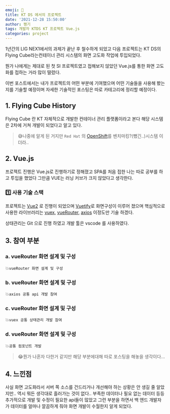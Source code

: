 ```yaml
---
emoji: 🎉
title: KT DS 에서의 프로젝트
date: '2021-12-28 15:50:00'
author: 쩡기
tags: 개발자 KTDS KT 프로젝트 Vue.js 
categories: project
---
```


1년간의 LIG NEX1에서의 과제가 끝난 후 철수하게 되었고 다음 프로젝트는 KT DS의 Flying Cube라는컨테이너 관리 시스템의 화면 고도화 작업에 투입되었다.<br>


뭔가 나에게는 제대로 된 첫 SI 프로젝트였고 접해보지 않았던 Vue.js를 통한 화면 고도화를 접하는 거라 많이 떨렸다.


이번 포스트에서는 내가 프로젝트의 어떤 부분에 기여했으며 어떤 기술들을 사용해 봤는지를 기술할 예정이며
자세한 기술적인 포스팅은 따로 카테고리에 정리할 예정이다.<br>

## 1. Flying Cube History

Flying Cube 란 KT 자체적으로 개발한 컨테이너 관리 플랫폼이라고 본다 해당 시스템은 2차에 거쳐 개발이 되었다고 알고 있다.

>😅나중에 알게 된 거지만 `Red Hat` 의 [OpenShift](https://www.redhat.com/ko/topics/containers/red-hat-openshift-kubernetes)를 벤치마킹?(뺐긴..)시스템 이더라..

## 2. Vue.js

프로젝트 진행은 Vue.js로 진행하기로 정해졌고 SPA를 처음 접한 나는 따로 공부를 하고 투입을 했었다 그만큼 VUE는 러닝 커브가 크지 않았다고 생각한다.<br>

### 1️⃣ 사용 기술 스택

프로젝트는 [Vue2](https://kr.vuejs.org/v2/guide/index.html) 로 진행이 되었으며 [Vuetify](https://vuetifyjs.com/en/)로 화면구성이 이루어 졌으며 핵심적으로 사용한 라이브러리는 [vuex](https://vuex.vuejs.org/kr/), [vueRouter](https://router.vuejs.org/kr/), [axios](https://axios-http.com/kr/docs/intro) 이정도만 기술 하겠다. 

상태관리는 Git 으로 진행 하였고 개발 툴은 vscode 를 사용하였다.

## 3. 참여 부분

### a. vueRouter 화면 설계 및 구성
💥`vueRouter 화면 설계 및 구성`<br>

### b. vueRouter 화면 설계 및 구성
💥`axios 공통 api 개발 참여`<br>

### c. vueRouter 화면 설계 및 구성
💥`vuex 공통 상태관리 개발 참여`<br>

### d. vueRouter 화면 설계 및 구성
💥`공통 컴포넌트 개발`<br>

>😂뭔가 나혼자 다한거 같지만 해당 부분에대해 따로 포스팅을 해놓을 생각이다...

## 4. 느낀점

사실 화면 고도화라서 서버 쪽 소스를 건드리거나 개선해야 하는 상황은 안 생길 줄 알았지만.. 역시 뭐든 생각대로 흘러가는 것이 없다.. 부족한 데이터나 필요 없는 데이터 등등 추가적으로 개발 및 수정이 필요한 api들이 많았고 그런 부분을 하면서 백 앤드 개발자가 데이터를 얼마나 깔끔하게 줘야 화면 개발이 수월한지 알게 되었다.<br>







```toc

```
